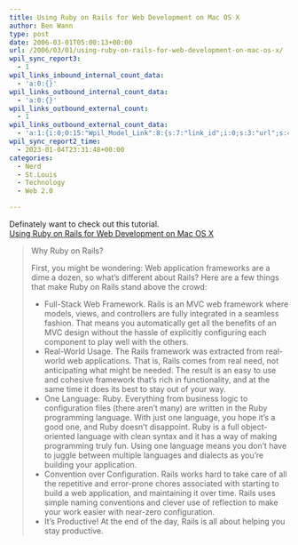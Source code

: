 ```yaml
---
title: Using Ruby on Rails for Web Development on Mac OS X
author: Ben Wann
type: post
date: 2006-03-01T05:00:13+00:00
url: /2006/03/01/using-ruby-on-rails-for-web-development-on-mac-os-x/
wpil_sync_report3:
  - 1
wpil_links_inbound_internal_count_data:
  - 'a:0:{}'
wpil_links_outbound_internal_count_data:
  - 'a:0:{}'
wpil_links_outbound_external_count:
  - 1
wpil_links_outbound_external_count_data:
  - 'a:1:{i:0;O:15:"Wpil_Model_Link":8:{s:7:"link_id";i:0;s:3:"url";s:49:"http://developer.apple.com/tools/rubyonrails.html";s:4:"host";s:19:"developer.apple.com";s:8:"internal";b:0;s:4:"post";N;s:6:"anchor";s:51:"Using Ruby on Rails for Web Development on Mac OS X";s:15:"added_by_plugin";b:0;s:8:"location";s:7:"content";}}'
wpil_sync_report2_time:
  - 2023-01-04T23:31:48+00:00
categories:
  - Nerd
  - St.Louis
  - Technology
  - Web 2.0

---
```

Definately want to check out this tutorial.  
[Using Ruby on Rails for Web Development on Mac OS X][1]

> Why Ruby on Rails?
> 
> First, you might be wondering: Web application frameworks are a dime a dozen, so what&#8217;s different about Rails? Here are a few things that make Ruby on Rails stand above the crowd:
> 
>   * Full-Stack Web Framework. Rails is an MVC web framework where models, views, and controllers are fully integrated in a seamless fashion. That means you automatically get all the benefits of an MVC design without the hassle of explicitly configuring each component to play well with the others.
>   * Real-World Usage. The Rails framework was extracted from real-world web applications. That is, Rails comes from real need, not anticipating what might be needed. The result is an easy to use and cohesive framework that&#8217;s rich in functionality, and at the same time it does its best to stay out of your way.
>   * One Language: Ruby. Everything from business logic to configuration files (there aren&#8217;t many) are written in the Ruby programming language. With just one language, you hope it&#8217;s a good one, and Ruby doesn&#8217;t disappoint. Ruby is a full object-oriented language with clean syntax and it has a way of making programming truly fun. Using one language means you don&#8217;t have to juggle between multiple languages and dialects as you&#8217;re building your application. 
>   * Convention over Configuration. Rails works hard to take care of all the repetitive and error-prone chores associated with starting to build a web application, and maintaining it over time. Rails uses simple naming conventions and clever use of reflection to make your work easier with near-zero configuration.
>   * It&#8217;s Productive! At the end of the day, Rails is all about helping you stay productive.

<!--a040b84e369687a21c7837113b425395-->

<!--e81a14746d6278959fa5117fadb06fae-->

 [1]: http://developer.apple.com/tools/rubyonrails.html